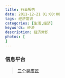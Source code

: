 ```yaml
---
title: 行业报告
date: 2011-12-21 01:00:00
tags: 经济常识
categories: [生活,经济]
keywords: 经济
description: 经济常识
photos: [
] 
---
```


### 信息平台

> [三个臭皮匠](https://www.sgpjbg.com)
